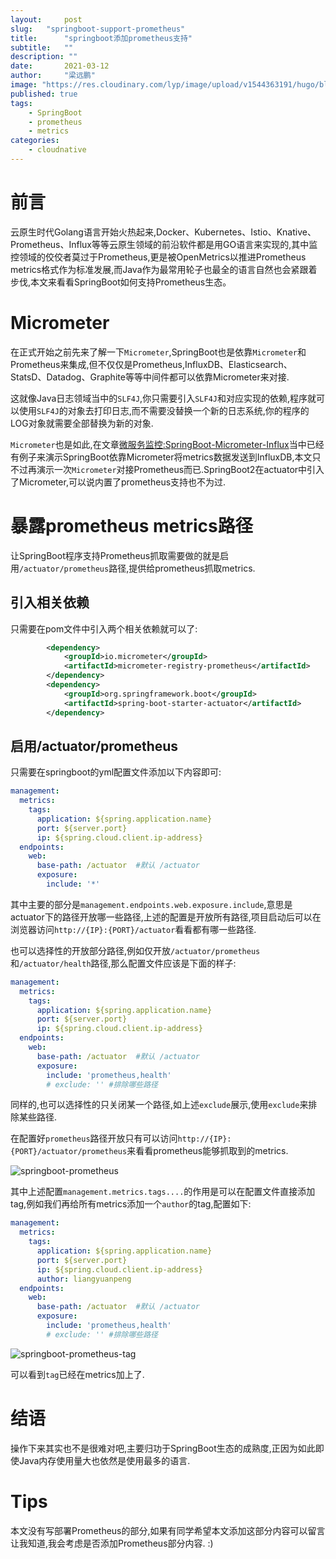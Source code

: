 ```yaml
---
layout:     post 
slug:   "springboot-support-prometheus"
title:      "springboot添加prometheus支持"
subtitle:   ""
description: ""
date:       2021-03-12
author:     "梁远鹏"
image: "https://res.cloudinary.com/lyp/image/upload/v1544363191/hugo/blog.github.io/743a4e9227e1f14cb24a1eb6db29e183.jpg"
published: true
tags:
    - SpringBoot
    - prometheus
    - metrics
categories: 
    - cloudnative
---
```


# 前言 

云原生时代Golang语言开始火热起来,Docker、Kubernetes、Istio、Knative、Prometheus、Influx等等云原生领域的前沿软件都是用GO语言来实现的,其中监控领域的佼佼者莫过于Prometheus,更是被OpenMetrics以推进Prometheus metrics格式作为标准发展,而Java作为最常用轮子也最全的语言自然也会紧跟着步伐,本文来看看SpringBoot如何支持Prometheus生态。  

# Micrometer  

在正式开始之前先来了解一下`Micrometer`,SpringBoot也是依靠`Micrometer`和Prometheus来集成,但不仅仅是Prometheus,InfluxDB、Elasticsearch、StatsD、Datadog、Graphite等等中间件都可以依靠Micrometer来对接.  

这就像Java日志领域当中的`SLF4J`,你只需要引入`SLF4J`和对应实现的依赖,程序就可以使用`SLF4J`的对象去打印日志,而不需要没替换一个新的日志系统,你的程序的LOG对象就需要全部替换为新的对象.  

`Micrometer`也是如此,在文章[微服务监控:SpringBoot-Micrometer-Influx](https://liangyuanpeng.com/post/springboot-micrometer-influx/)当中已经有例子来演示SpringBoot依靠Micrometer将metrics数据发送到InfluxDB,本文只不过再演示一次`Micrometer`对接Prometheus而已.SpringBoot2在actuator中引入了Micrometer,可以说内置了prometheus支持也不为过.  

# 暴露prometheus metrics路径

让SpringBoot程序支持Prometheus抓取需要做的就是启用`/actuator/prometheus`路径,提供给prometheus抓取metrics.  

## 引入相关依赖  

只需要在pom文件中引入两个相关依赖就可以了:  

```xml
        <dependency>
            <groupId>io.micrometer</groupId>
            <artifactId>micrometer-registry-prometheus</artifactId>
        </dependency>
        <dependency>
            <groupId>org.springframework.boot</groupId>
            <artifactId>spring-boot-starter-actuator</artifactId>
        </dependency>
```  

## 启用/actuator/prometheus  

只需要在springboot的yml配置文件添加以下内容即可:

```yaml
management:
  metrics:
    tags:
      application: ${spring.application.name}
      port: ${server.port}
      ip: ${spring.cloud.client.ip-address}
  endpoints:
    web:
      base-path: /actuator  #默认 /actuator
      exposure:
        include: '*'
```   

其中主要的部分是`management.endpoints.web.exposure.include`,意思是actuator下的路径开放哪一些路径,上述的配置是开放所有路径,项目启动后可以在浏览器访问`http://{IP}:{PORT}/actuator`看看都有哪一些路径.  

也可以选择性的开放部分路径,例如仅开放`/actuator/prometheus`和`/actuator/health`路径,那么配置文件应该是下面的样子:  

```yaml
management:
  metrics:
    tags:
      application: ${spring.application.name}
      port: ${server.port}
      ip: ${spring.cloud.client.ip-address}
  endpoints:
    web:
      base-path: /actuator  #默认 /actuator
      exposure:
        include: 'prometheus,health'
        # exclude: '' #排除哪些路径
```  

同样的,也可以选择性的只关闭某一个路径,如上述`exclude`展示,使用`exclude`来排除某些路径.  

在配置好`prometheus`路径开放只有可以访问`http://{IP}:{PORT}/actuator/prometheus`来看看prometheus能够抓取到的metrics.  

![springboot-prometheus](https://res.cloudinary.com/lyp/image/upload/v1615534837/hugo/blog.github.io/prometheus/springboot-prometheus.png)

其中上述配置`management.metrics.tags....`的作用是可以在配置文件直接添加tag,例如我们再给所有metrics添加一个`author`的tag,配置如下:  

```yaml
management:
  metrics:
    tags:
      application: ${spring.application.name}
      port: ${server.port}
      ip: ${spring.cloud.client.ip-address}
      author: liangyuanpeng
  endpoints:
    web:
      base-path: /actuator  #默认 /actuator
      exposure:
        include: 'prometheus,health'
        # exclude: '' #排除哪些路径
```  

![springboot-prometheus-tag](https://res.cloudinary.com/lyp/image/upload/v1615534837/hugo/blog.github.io/prometheus/springboot-prometheus-tag.png)  

可以看到`tag`已经在metrics加上了.

# 结语  

操作下来其实也不是很难对吧,主要归功于SpringBoot生态的成熟度,正因为如此即使Java内存使用量大也依然是使用最多的语言.  

# Tips  

本文没有写部署Prometheus的部分,如果有同学希望本文添加这部分内容可以留言让我知道,我会考虑是否添加Prometheus部分内容. :)


